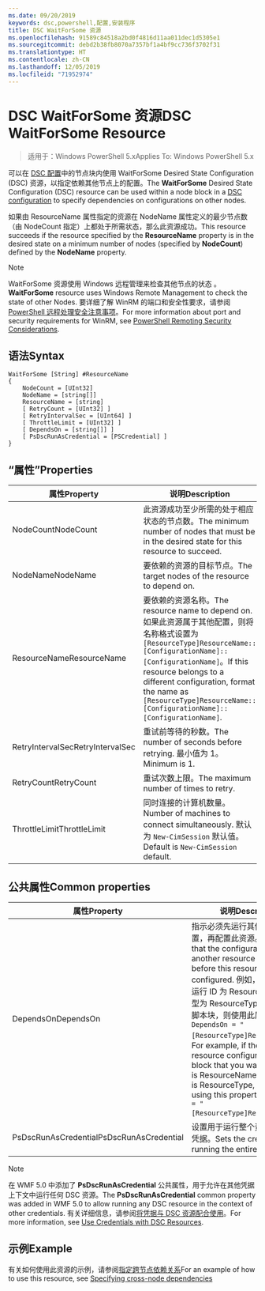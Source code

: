 ```yaml
---
ms.date: 09/20/2019
keywords: dsc,powershell,配置,安装程序
title: DSC WaitForSome 资源
ms.openlocfilehash: 91589c84518a2bd0f4816d11aa011dec1d5305e1
ms.sourcegitcommit: debd2b38fb8070a7357bf1a4bf9cc736f3702f31
ms.translationtype: HT
ms.contentlocale: zh-CN
ms.lasthandoff: 12/05/2019
ms.locfileid: "71952974"
---
```

# <a name="dsc-waitforsome-resource"></a><span data-ttu-id="15810-103">DSC WaitForSome 资源</span><span class="sxs-lookup"><span data-stu-id="15810-103">DSC WaitForSome Resource</span></span>

> <span data-ttu-id="15810-104">适用于：Windows PowerShell 5.x</span><span class="sxs-lookup"><span data-stu-id="15810-104">Applies To: Windows PowerShell 5.x</span></span>

<span data-ttu-id="15810-105">可以在 [DSC 配置](../../../configurations/configurations.md)中的节点块内使用 WaitForSome  Desired State Configuration (DSC) 资源，以指定依赖其他节点上的配置。</span><span class="sxs-lookup"><span data-stu-id="15810-105">The **WaitForSome** Desired State Configuration (DSC) resource can be used within a node block in a [DSC configuration](../../../configurations/configurations.md) to specify dependencies on configurations on other nodes.</span></span>

<span data-ttu-id="15810-106">如果由 ResourceName  属性指定的资源在 NodeName  属性定义的最少节点数（由 NodeCount  指定）上都处于所需状态，那么此资源成功。</span><span class="sxs-lookup"><span data-stu-id="15810-106">This resource succeeds if the resource specified by the **ResourceName** property is in the desired state on a minimum number of nodes (specified by **NodeCount**) defined by the **NodeName** property.</span></span>

> [!NOTE]
> <span data-ttu-id="15810-107">WaitForSome 资源使用 Windows 远程管理来检查其他节点的状态  。</span><span class="sxs-lookup"><span data-stu-id="15810-107">**WaitForSome** resource uses Windows Remote Management to check the state of other Nodes.</span></span> <span data-ttu-id="15810-108">要详细了解 WinRM 的端口和安全性要求，请参阅 [PowerShell 远程处理安全注意事项](/powershell/scripting/learn/remoting/winrmsecurity?view=powershell-6)。</span><span class="sxs-lookup"><span data-stu-id="15810-108">For more information about port and security requirements for WinRM, see [PowerShell Remoting Security Considerations](/powershell/scripting/learn/remoting/winrmsecurity?view=powershell-6).</span></span>

## <a name="syntax"></a><span data-ttu-id="15810-109">语法</span><span class="sxs-lookup"><span data-stu-id="15810-109">Syntax</span></span>

```Syntax
WaitForSome [String] #ResourceName
{
    NodeCount = [UInt32]
    NodeName = [string[]]
    ResourceName = [string]
    [ RetryCount = [UInt32] ]
    [ RetryIntervalSec = [UInt64] ]
    [ ThrottleLimit = [UInt32] ]
    [ DependsOn = [string[]] ]
    [ PsDscRunAsCredential = [PSCredential] ]
}
```

## <a name="properties"></a><span data-ttu-id="15810-110">“属性”</span><span class="sxs-lookup"><span data-stu-id="15810-110">Properties</span></span>

|<span data-ttu-id="15810-111">属性</span><span class="sxs-lookup"><span data-stu-id="15810-111">Property</span></span> |<span data-ttu-id="15810-112">说明</span><span class="sxs-lookup"><span data-stu-id="15810-112">Description</span></span> |
|---|---|
|<span data-ttu-id="15810-113">NodeCount</span><span class="sxs-lookup"><span data-stu-id="15810-113">NodeCount</span></span> |<span data-ttu-id="15810-114">此资源成功至少所需的处于相应状态的节点数。</span><span class="sxs-lookup"><span data-stu-id="15810-114">The minimum number of nodes that must be in the desired state for this resource to succeed.</span></span> |
|<span data-ttu-id="15810-115">NodeName</span><span class="sxs-lookup"><span data-stu-id="15810-115">NodeName</span></span> |<span data-ttu-id="15810-116">要依赖的资源的目标节点。</span><span class="sxs-lookup"><span data-stu-id="15810-116">The target nodes of the resource to depend on.</span></span> |
|<span data-ttu-id="15810-117">ResourceName</span><span class="sxs-lookup"><span data-stu-id="15810-117">ResourceName</span></span> |<span data-ttu-id="15810-118">要依赖的资源名称。</span><span class="sxs-lookup"><span data-stu-id="15810-118">The resource name to depend on.</span></span> <span data-ttu-id="15810-119">如果此资源属于其他配置，则将名称格式设置为 `[ResourceType]ResourceName::[ConfigurationName]::[ConfigurationName]`。</span><span class="sxs-lookup"><span data-stu-id="15810-119">If this resource belongs to a different configuration, format the name as `[ResourceType]ResourceName::[ConfigurationName]::[ConfigurationName]`.</span></span> |
|<span data-ttu-id="15810-120">RetryIntervalSec</span><span class="sxs-lookup"><span data-stu-id="15810-120">RetryIntervalSec</span></span> |<span data-ttu-id="15810-121">重试前等待的秒数。</span><span class="sxs-lookup"><span data-stu-id="15810-121">The number of seconds before retrying.</span></span> <span data-ttu-id="15810-122">最小值为 1。</span><span class="sxs-lookup"><span data-stu-id="15810-122">Minimum is 1.</span></span> |
|<span data-ttu-id="15810-123">RetryCount</span><span class="sxs-lookup"><span data-stu-id="15810-123">RetryCount</span></span> |<span data-ttu-id="15810-124">重试次数上限。</span><span class="sxs-lookup"><span data-stu-id="15810-124">The maximum number of times to retry.</span></span> |
|<span data-ttu-id="15810-125">ThrottleLimit</span><span class="sxs-lookup"><span data-stu-id="15810-125">ThrottleLimit</span></span> |<span data-ttu-id="15810-126">同时连接的计算机数量。</span><span class="sxs-lookup"><span data-stu-id="15810-126">Number of machines to connect simultaneously.</span></span> <span data-ttu-id="15810-127">默认为 `New-CimSession` 默认值。</span><span class="sxs-lookup"><span data-stu-id="15810-127">Default is `New-CimSession` default.</span></span> |

## <a name="common-properties"></a><span data-ttu-id="15810-128">公共属性</span><span class="sxs-lookup"><span data-stu-id="15810-128">Common properties</span></span>

|<span data-ttu-id="15810-129">属性</span><span class="sxs-lookup"><span data-stu-id="15810-129">Property</span></span> |<span data-ttu-id="15810-130">说明</span><span class="sxs-lookup"><span data-stu-id="15810-130">Description</span></span> |
|---|---|
|<span data-ttu-id="15810-131">DependsOn</span><span class="sxs-lookup"><span data-stu-id="15810-131">DependsOn</span></span> |<span data-ttu-id="15810-132">指示必须先运行其他资源的配置，再配置此资源。</span><span class="sxs-lookup"><span data-stu-id="15810-132">Indicates that the configuration of another resource must run before this resource is configured.</span></span> <span data-ttu-id="15810-133">例如，如果想要首先运行 ID 为 ResourceName、类型为 ResourceType 的资源配置脚本块，则使用此属性的语法为 `DependsOn = "[ResourceType]ResourceName"`。</span><span class="sxs-lookup"><span data-stu-id="15810-133">For example, if the ID of the resource configuration script block that you want to run first is ResourceName and its type is ResourceType, the syntax for using this property is `DependsOn = "[ResourceType]ResourceName"`.</span></span> |
|<span data-ttu-id="15810-134">PsDscRunAsCredential</span><span class="sxs-lookup"><span data-stu-id="15810-134">PsDscRunAsCredential</span></span> |<span data-ttu-id="15810-135">设置用于运行整个资源的身份的凭据。</span><span class="sxs-lookup"><span data-stu-id="15810-135">Sets the credential for running the entire resource as.</span></span> |

> [!NOTE]
> <span data-ttu-id="15810-136">在 WMF 5.0 中添加了 **PsDscRunAsCredential** 公共属性，用于允许在其他凭据上下文中运行任何 DSC 资源。</span><span class="sxs-lookup"><span data-stu-id="15810-136">The **PsDscRunAsCredential** common property was added in WMF 5.0 to allow running any DSC resource in the context of other credentials.</span></span> <span data-ttu-id="15810-137">有关详细信息，请参阅[将凭据与 DSC 资源配合使用](../../../configurations/runasuser.md)。</span><span class="sxs-lookup"><span data-stu-id="15810-137">For more information, see [Use Credentials with DSC Resources](../../../configurations/runasuser.md).</span></span>

## <a name="example"></a><span data-ttu-id="15810-138">示例</span><span class="sxs-lookup"><span data-stu-id="15810-138">Example</span></span>

<span data-ttu-id="15810-139">有关如何使用此资源的示例，请参阅[指定跨节点依赖关系](../../../configurations/crossNodeDependencies.md)</span><span class="sxs-lookup"><span data-stu-id="15810-139">For an example of how to use this resource, see [Specifying cross-node dependencies](../../../configurations/crossNodeDependencies.md)</span></span>